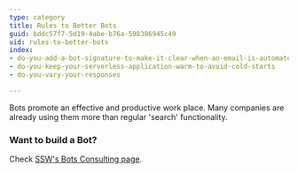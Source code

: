 ```yaml
---
type: category
title: Rules to Better Bots
guid: bddc57f7-5d19-4abe-b76a-598386945c49
uid: rules-to-better-bots
index:
- do-you-add-a-bot-signature-to-make-it-clear-when-an-email-is-automated
- do-you-keep-your-serverless-application-warm-to-avoid-cold-starts
- do-you-vary-your-responses

---
```

<p>Bots promote an effective and productive work place. Many companies are already using them more than regular&#160;'search' functionality.</p><h3 class="ssw15-rteElement-H3">Want&#160;to build a Bot?&#160;</h3><p>Check&#160;<a href="https&#58;//www.ssw.com.au/ssw/Consulting/Bots.aspx">SSW's Bots Consulting page​</a>.<br></p>
<p>​<br><br></p>

